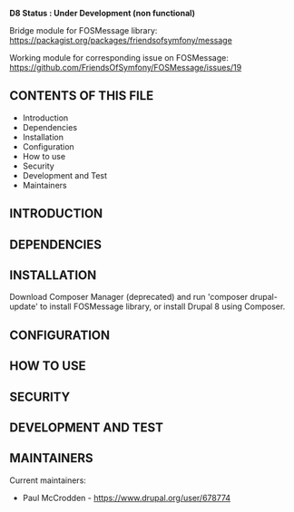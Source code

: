 **D8 Status : Under Development (non functional)**

Bridge module for FOSMessage library: https://packagist.org/packages/friendsofsymfony/message

Working module for corresponding issue on FOSMessage: https://github.com/FriendsOfSymfony/FOSMessage/issues/19

CONTENTS OF THIS FILE
---------------------
 * Introduction
 * Dependencies
 * Installation
 * Configuration
 * How to use
 * Security
 * Development and Test
 * Maintainers


INTRODUCTION
------------



DEPENDENCIES
------------



INSTALLATION
------------
Download Composer Manager (deprecated) and run 'composer drupal-update' to install FOSMessage library, or install Drupal 8 using Composer.


CONFIGURATION
-------------



HOW TO USE
----------



SECURITY
--------



DEVELOPMENT AND TEST
--------------------


MAINTAINERS
-----------
Current maintainers:
 * Paul McCrodden - https://www.drupal.org/user/678774
